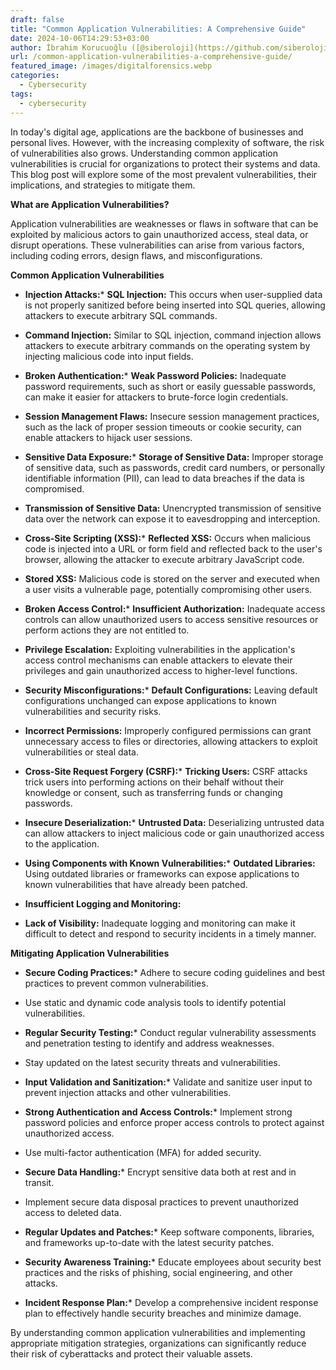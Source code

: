```yaml
---
draft: false
title: "Common Application Vulnerabilities: A Comprehensive Guide"
date: 2024-10-06T14:29:53+03:00
author: İbrahim Korucuoğlu ([@siberoloji](https://github.com/siberoloji))
url: /common-application-vulnerabilities-a-comprehensive-guide/
featured_image: /images/digitalforensics.webp
categories:
  - Cybersecurity
tags:
  - cybersecurity
---
```



In today's digital age, applications are the backbone of businesses and personal lives. However, with the increasing complexity of software, the risk of vulnerabilities also grows. Understanding common application vulnerabilities is crucial for organizations to protect their systems and data. This blog post will explore some of the most prevalent vulnerabilities, their implications, and strategies to mitigate them.



**What are Application Vulnerabilities?**



Application vulnerabilities are weaknesses or flaws in software that can be exploited by malicious actors to gain unauthorized access, steal data, or disrupt operations. These vulnerabilities can arise from various factors, including coding errors, design flaws, and misconfigurations.



**Common Application Vulnerabilities**


* **Injection Attacks:*** **SQL Injection:** This occurs when user-supplied data is not properly sanitized before being inserted into SQL queries, allowing attackers to execute arbitrary SQL commands.

* **Command Injection:** Similar to SQL injection, command injection allows attackers to execute arbitrary commands on the operating system by injecting malicious code into input fields.



* **Broken Authentication:*** **Weak Password Policies:** Inadequate password requirements, such as short or easily guessable passwords, can make it easier for attackers to brute-force login credentials.

* **Session Management Flaws:** Insecure session management practices, such as the lack of proper session timeouts or cookie security, can enable attackers to hijack user sessions.



* **Sensitive Data Exposure:*** **Storage of Sensitive Data:** Improper storage of sensitive data, such as passwords, credit card numbers, or personally identifiable information (PII), can lead to data breaches if the data is compromised.

* **Transmission of Sensitive Data:** Unencrypted transmission of sensitive data over the network can expose it to eavesdropping and interception.



* **Cross-Site Scripting (XSS):*** **Reflected XSS:** Occurs when malicious code is injected into a URL or form field and reflected back to the user's browser, allowing the attacker to execute arbitrary JavaScript code.

* **Stored XSS:** Malicious code is stored on the server and executed when a user visits a vulnerable page, potentially compromising other users.



* **Broken Access Control:*** **Insufficient Authorization:** Inadequate access controls can allow unauthorized users to access sensitive resources or perform actions they are not entitled to.

* **Privilege Escalation:** Exploiting vulnerabilities in the application's access control mechanisms can enable attackers to elevate their privileges and gain unauthorized access to higher-level functions.



* **Security Misconfigurations:*** **Default Configurations:** Leaving default configurations unchanged can expose applications to known vulnerabilities and security risks.

* **Incorrect Permissions:** Improperly configured permissions can grant unnecessary access to files or directories, allowing attackers to exploit vulnerabilities or steal data.



* **Cross-Site Request Forgery (CSRF):*** **Tricking Users:** CSRF attacks trick users into performing actions on their behalf without their knowledge or consent, such as transferring funds or changing passwords.



* **Insecure Deserialization:*** **Untrusted Data:** Deserializing untrusted data can allow attackers to inject malicious code or gain unauthorized access to the application.



* **Using Components with Known Vulnerabilities:*** **Outdated Libraries:** Using outdated libraries or frameworks can expose applications to known vulnerabilities that have already been patched.



* **Insufficient Logging and Monitoring:**



* **Lack of Visibility:** Inadequate logging and monitoring can make it difficult to detect and respond to security incidents in a timely manner.




**Mitigating Application Vulnerabilities**


* **Secure Coding Practices:*** Adhere to secure coding guidelines and best practices to prevent common vulnerabilities.

* Use static and dynamic code analysis tools to identify potential vulnerabilities.



* **Regular Security Testing:*** Conduct regular vulnerability assessments and penetration testing to identify and address weaknesses.

* Stay updated on the latest security threats and vulnerabilities.



* **Input Validation and Sanitization:*** Validate and sanitize user input to prevent injection attacks and other vulnerabilities.



* **Strong Authentication and Access Controls:*** Implement strong password policies and enforce proper access controls to protect against unauthorized access.

* Use multi-factor authentication (MFA) for added security.



* **Secure Data Handling:*** Encrypt sensitive data both at rest and in transit.

* Implement secure data disposal practices to prevent unauthorized access to deleted data.



* **Regular Updates and Patches:*** Keep software components, libraries, and frameworks up-to-date with the latest security patches.



* **Security Awareness Training:*** Educate employees about security best practices and the risks of phishing, social engineering, and other attacks.



* **Incident Response Plan:*** Develop a comprehensive incident response plan to effectively handle security breaches and minimize damage.






By understanding common application vulnerabilities and implementing appropriate mitigation strategies, organizations can significantly reduce their risk of cyberattacks and protect their valuable assets.
